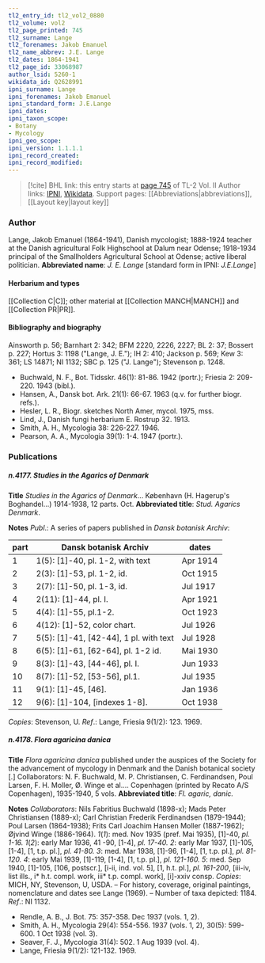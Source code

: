 ```yaml
---
tl2_entry_id: tl2_vol2_0880
tl2_volume: vol2
tl2_page_printed: 745
tl2_surname: Lange
tl2_forenames: Jakob Emanuel
tl2_name_abbrev: J.E. Lange
tl2_dates: 1864-1941
tl2_page_id: 33068987
author_lsid: 5260-1
wikidata_id: Q2628991
ipni_surname: Lange
ipni_forenames: Jakob Emanuel
ipni_standard_form: J.E.Lange
ipni_dates: 
ipni_taxon_scope: 
- Botany
- Mycology
ipni_geo_scope: 
ipni_version: 1.1.1.1
ipni_record_created: 
ipni_record_modified:
---
```


> [!cite] BHL link: this entry starts at [page 745](https://www.biodiversitylibrary.org/page/33068987) of TL-2 Vol. II
> Author links: [IPNI](https://www.ipni.org/a/5260-1), [Wikidata](https://www.wikidata.org/wiki/Q2628991). Support pages: [[Abbreviations|abbreviations]], [[Layout key|layout key]]

### Author

Lange, Jakob Emanuel (1864-1941), Danish mycologist; 1888-1924 teacher at the Danish agricultural Folk Highschool at Dalum near Odense; 1918-1934 principal of the Smallholders Agricultural School at Odense; active liberal politician. 
**Abbreviated name**: *J. E. Lange* \[standard form in IPNI: *J.E.Lange*\]

#### Herbarium and types

[[Collection C|C]]; other material at [[Collection MANCH|MANCH]] and [[Collection PR|PR]].

#### Bibliography and biography

Ainsworth p. 56; Barnhart 2: 342; BFM 2220, 2226, 2227; BL 2: 37; Bossert p. 227; Hortus 3: 1198 ("Lange, J. E."); IH 2: 410; Jackson p. 569; Kew 3: 361; LS 14871; NI 1132; SBC p. 125 ("J. Lange"); Stevenson p. 1248.
- Buchwald, N. F., Bot. Tidsskr. 46(1): 81-86. 1942 (portr.); Friesia 2: 209-220. 1943 (bibl.).
- Hansen, A., Dansk bot. Ark. 21(1): 66-67. 1963 (q.v. for further biogr. refs.).
- Hesler, L. R., Biogr. sketches North Amer, mycol. 1975, mss.
- Lind, J., Danish fungi herbarium E. Rostrup 32. 1913.
- Smith, A. H., Mycologia 38: 226-227. 1946.
- Pearson, A. A., Mycologia 39(1): 1-4. 1947 (portr.).

### Publications

##### n.4177. Studies in the Agarics of Denmark

**Title**
*Studies in the Agarics of Denmark*... København (H. Hagerup's Boghandel...) 1914-1938, 12 parts. Oct.
**Abbreviated title**: *Stud. Agarics Denmark*.

**Notes**
*Publ*.: A series of papers published in *Dansk botanisk Archiv*:

|part	|Dansk botanisk Archiv	|dates|
|---	|---	|---	|
|1	|1(5): \[1\]-40, pl. 1-2, with text	|Apr 1914|
|2	|2(3): \[1\]-53, pl. 1-2, id.	|Oct 1915|
|3	|2(7): \[1\]-50, pl. 1-3, id.	|Jul 1917|
|4	|2(11): \[1\]-44, pl. I.	|Apr 1921|
|5	|4(4): \[1\]-55, pl.1-2.	|Oct 1923|
|6	|4(12): \[1\]-52, color chart.	|Jul 1926|
|7	|5(5): \[1\]-41, \[42-44\], 1 pl. with text	|Jul 1928|
|8	|6(5): \[1\]-61, \[62-64\], pl. 1-2 id.	|Mai 1930|
|9	|8(3): \[1\]-43, \[44-46\], pl. I.	|Jun 1933|
|10	|8(7): \[1\]-52, \[53-56\], pl.1.	|Jul 1935|
|11	|9(1): \[1\]-45, \[46\].	|Jan 1936|
|12	|9(6): \[1\]-104, \[indexes 1-8\].	|Oct 1938|

*Copies*: Stevenson, U.
*Ref*.: Lange, Friesia 9(1/2): 123. 1969.

##### n.4178. Flora agaricina danica

**Title**
*Flora agaricina danica* published under the auspices of the Society for the advancement of mycology in Denmark and the Danish botanical society \[.\] Collaborators: N. F. Buchwald, M. P. Christiansen, C. Ferdinandsen, Poul Larsen, F. H. Moller, Ø. Winge et al.... Copenhagen (printed by Recato A/S Copenhagen), 1935-1940, 5 vols.
**Abbreviated title**: *Fl. agaric, danic.*

**Notes**
*Collaborators*: Nils Fabritius Buchwald (1898-x); Mads Peter Christiansen (1889-x); Carl Christian Frederik Ferdinandsen (1879-1944); Poul Larsen (1864-1938); Frits Carl Joachim Hansen Moller (1887-1962); Øjvind Winge (1886-1964).
*1*(*1*): med. Nov 1935 (pref. Mai 1935), \[1\]-40, *pl. 1-16.*
*1*(*2*): early Mar 1936, 41 -90, \[1-4\], *pl. 17-40.*
*2*: early Mar 1937, \[1\]-105, \[1-4\], \[1, t.p. pl.\], *pl. 41-80.*
*3*: med. Mar 1938, \[1\]-96, \[1-4\], \[1, t.p. pl.\], *pl. 81-120.*
*4*: early Mai 1939, \[1\]-119, \[1-4\], \[1, t.p. pl.\], *pl. 121-160.*
*5*: med. Sep 1940, \[1\]-105, \[106, postscr.\], \[i-ii, ind. vol. 5\], \[1, h.t. pl.\], *pl. 161-200*, \[iii-iv, list ills., i\* h.t. compl. work, iii\* t.p. compl. work\], \[i\]-xxiv consp.
*Copies*: MICH, NY, Stevenson, U, USDA. – For history, coverage, original paintings, nomenclature and dates see Lange (1969). – Number of taxa depicted: 1184.
*Ref*.: NI 1132.
- Rendle, A. B., J. Bot. 75: 357-358. Dec 1937 (vols. 1, 2).
- Smith, A. H., Mycologia 29(4): 554-556. 1937 (vols. 1, 2), 30(5): 599-600. 1 Oct 1938 (vol. 3).
- Seaver, F. J., Mycologia 31(4): 502. 1 Aug 1939 (vol. 4).
- Lange, Friesia 9(1/2): 121-132. 1969.

